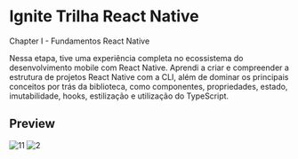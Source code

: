# Ignite Trilha React Native


Chapter I -  Fundamentos React Native

Nessa etapa, tive uma experiência completa no ecossistema do desenvolvimento mobile com React Native. Aprendi a criar e compreender a estrutura de projetos React Native com a CLI, além de dominar os principais conceitos por trás da biblioteca, como componentes, propriedades, estado, imutabilidade, hooks, estilização e utilização do TypeScript. 


## Preview
![11](https://user-images.githubusercontent.com/78940661/229641030-9030310c-f0fb-461e-9f30-14afbbf404ce.png)
![2](https://user-images.githubusercontent.com/78940661/229641034-21a4f0e5-2788-4f9a-8f91-9ac174861f77.png)
